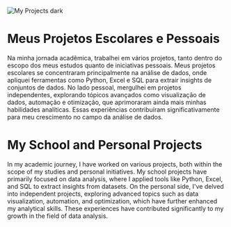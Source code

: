 ![My Projects dark](https://github.com/user-attachments/assets/1768b7c0-bd70-4716-a994-adf537474180)

# Meus Projetos Escolares e Pessoais
Na minha jornada acadêmica, trabalhei em vários projetos, tanto dentro do escopo dos meus estudos quanto de iniciativas pessoais. Meus projetos escolares se concentraram principalmente na análise de dados, onde apliquei ferramentas como Python, Excel e SQL para extrair insights de conjuntos de dados. No lado pessoal, mergulhei em projetos independentes, explorando tópicos avançados como visualização de dados, automação e otimização, que aprimoraram ainda mais minhas habilidades analíticas. Essas experiências contribuíram significativamente para meu crescimento no campo da análise de dados.

# My School and Personal Projects 
In my academic journey, I have worked on various projects, both within the scope of my studies and personal initiatives. My school projects have primarily focused on data analysis, where I applied tools like Python, Excel, and SQL to extract insights from datasets. On the personal side, I've delved into independent projects, exploring advanced topics such as data visualization, automation, and optimization, which have further enhanced my analytical skills. These experiences have contributed significantly to my growth in the field of data analysis.
